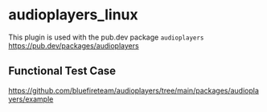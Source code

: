 # audioplayers_linux

This plugin is used with the pub.dev package `audioplayers`
https://pub.dev/packages/audioplayers

## Functional Test Case

https://github.com/bluefireteam/audioplayers/tree/main/packages/audioplayers/example
